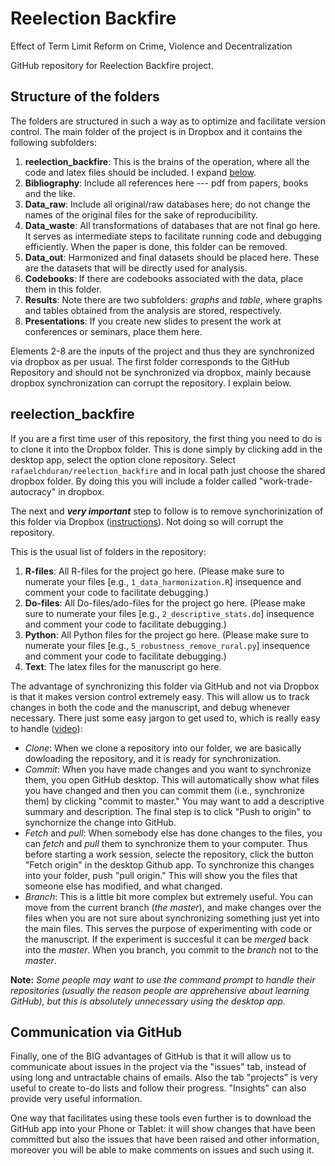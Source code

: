 # Reelection Backfire
 Effect of Term Limit Reform on Crime, Violence and Decentralization

GitHub repository for Reelection Backfire project.

 ## Structure of the folders
 
 The folders are structured in such a way as to optimize and facilitate version control. The main folder of the project is in Dropbox and it contains the following subfolders:
 1. **reelection_backfire**: This is the brains of the operation, where all the code and latex files should be included. I expand [below](#main).
 2. **Bibliography**: Include all references here --- pdf from papers, books and the like.
 3. **Data_raw**: Include all original/raw databases here; do not change the names of the original files for the sake of reproducibility.
 4. **Data_waste**: All transformations of databases that are not final go here. It serves as intermediate steps to facilitate running code and debugging efficiently. When the paper is done, this folder can be removed.
 5. **Data_out**: Harmonized and final datasets should be placed here. These are the datasets that will be directly used for analysis.
 6. **Codebooks**: If there are codebooks associated with the data, place them in this folder.
 7. **Results**: Note there are two subfolders: *graphs* and *table*, where graphs and tables obtained from the analysis are stored, respectively. 
 8. **Presentations**: If you create new slides to present the work at conferences or seminars, place them here.

Elements 2-8 are the inputs of the project and thus they are synchronized via dropbox as per usual. The first folder corresponds to the GitHub Repository and should not be synchronized via dropbox, mainly because dropbox synchronization can corrupt the repository. I explain below. 
 
<a id='main'></a>
 ## reelection_backfire
 
If you are a first time user of this repository, the first thing you need to do is to clone it into the Dropbox folder. This is done simply by clicking add in the desktop app, select the option clone repository. Select ```rafaelchduran/reelection_backfire``` and in local path just choose the shared dropbox folder. By doing this you will include a folder called "work-trade-autocracy" in dropbox. 

The next and ***very important*** step to follow is to remove synchorinization of this folder via Dropbox ([instructions](https://help.dropbox.com/en-US/files-folders/restore-delete/ignored-files)). Not doing so will corrupt the repository.

This is the usual list of folders in the repository:
 
1. **R-files**: All R-files for the project go here. (Please make sure to numerate your files [e.g., ```1_data_harmonization.R```] insequence and comment your code to facilitate debugging.)
2. **Do-files**: All Do-files/ado-files for the project go here. (Please make sure to numerate your files [e.g., ```2_descriptive_stats.do```] insequence and comment your code to facilitate debugging.)
3. **Python**: All Python files for the project go here. (Please make sure to numerate your files [e.g., ```5_robustness_remove_rural.py```] insequence and comment your code to facilitate debugging.)
4. **Text**: The latex files for the manuscript go here.

The advantage of synchronizing this folder via GitHub and not via Dropbox is that it makes version control extremely easy. This will allow us to track changes in both the code and the manuscript, and debug whenever necessary. There just some easy jargon to get used to, which is really easy to handle ([video](https://www.youtube.com/playlist?list=PLRqwX-V7Uu6ZF9C0YMKuns9sLDzK6zoiV)):

* *Clone*: When we clone a repository into our folder, we are basically dowloading the repository, and it is ready for synchronization.
* *Commit*: When you have made changes and you want to synchronize them, you open GitHub desktop. This will automatically show what files you have changed and then you can commit them (i.e., synchronize them) by clicking "commit to master." You may want to add a descriptive summary and description. The final step is to click "Push to origin" to synchornize the change into GitHub.
* *Fetch* and *pull*: When somebody else has done changes to the files, you can *fetch* and *pull* them to synchronize them to your computer. Thus before starting a work session, selecte the repository, click the button "Fetch origin" in the desktop Github app. To synchronize this changes into your folder, push "pull origin." This will show you the files that someone else has modified, and what changed.
* *Branch*: This is a little bit more complex but extremely useful. You can move from the current branch (*the master*), and make changes over the files when you are not sure about synchronizing something just yet into the main files. This serves the purpose of experimenting with code or the manuscript. If the experiment is succesful it can be *merged* back into the *master*. When you branch, you commit to the *branch* not to the *master*.

**Note:** *Some people may want to use the command prompt to handle their repositories (usually the reason people are apprehensive about learning GitHub), but this is absolutely unnecessary using the desktop app.*

## Communication via GitHub

Finally, one of the BIG advantages of GitHub is that it will allow us to communicate about issues in the project via the "issues" tab, instead of using long and untractable chains of emails. Also the tab "projects" is very useful to create to-do lists and follow their progress. "Insights" can also provide very useful information. 

One way that facilitates using these tools even further is to download the GitHub app into your Phone or Tablet: it will show changes that have been committed but also the issues that have been raised and other information, moreover you will be able to make comments on issues and such using it. 



